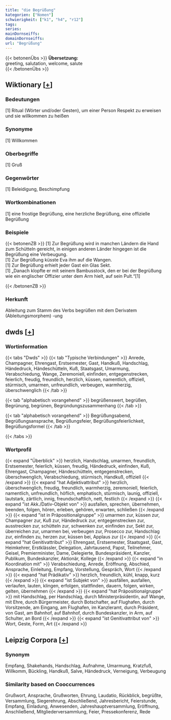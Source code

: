 ```yaml
---
title: "die Begrüßung"
kategorien: ["Nomen"]
schwierigkeit: ["k1", "h4", "r12"]
tags:
series:
mainDornseiffs:
domainDornseiffs:
url: "Begrüßung"
---
```


{{< betonenÜbs >}}
**Übersetzung:**  
greeting, salutation, welcome, salute  
{{< /betonenÜbs >}}

## Wiktionary [[+](https://de.wiktionary.org/wiki/Begrüßung)]

### Bedeutungen
[1] Ritual (Wörter und/oder Gesten), um einer Person Respekt zu erweisen und sie willkommen zu heißen  

### Synonyme
[1] Willkommen  

### Oberbegriffe
[1] Gruß  

### Gegenwörter
[1] Beleidigung, Beschimpfung  

### Wortkombinationen
[1] eine frostige Begrüßung, eine herzliche Begrüßung, eine offizielle Begrüßung  

### Beispiele
{{< betonenZB >}}
[1] Zur Begrüßung wird in manchen Ländern die Hand zum Schütteln gereicht, in einigen anderen Länder hingegen ist die Begrüßung eine Verbeugung.  
[1] Zur Begrüßung küsste Eva ihm auf die Wangen.  
[1] Zur Begrüßung erhielt jeder Gast ein Glas Sekt.  
[1] „Danach klopfte er mit seinem Bambusstock, den er bei der Begrüßung wie ein englischer Offizier unter dem Arm hielt, auf sein Pult.“[1]  

{{< /betonenZB >}}
### Herkunft
Ableitung zum Stamm des Verbs begrüßen mit dem Derivatem (Ableitungsmorphem) -ung  



## dwds [[+](https://www.dwds.de/wb/Begrüßung)]

### Wortinformation
{{< tabs "Dwds" >}}
{{< tab "Typische Verbindungen" >}}
Anrede, Champagner, Ehrengast, Erstsemester, Gast, Handkuß, Handschlag, Händedruck, Händeschütteln, Kuß, Staatsgast, Umarmung, Verabschiedung, Wange, Zeremoniell, einfinden, entgegenstrecken, feierlich, freudig, freundlich, herzlich, küssen, namentlich, offiziell, stürmisch, umarmen, unfreundlich, verbeugen, warmherzig, überschwenglich
{{< /tab >}}

{{< tab "alphabetisch vorangehend" >}}
begrüßenswert, begrüßen, Begrünung, begrünen, Begründungszusammenhang
{{< /tab >}}

{{< tab "alphabetisch vorangehend" >}}
Begrüßungsabend, Begrüßungsansprache, Begrüßungsfeier, Begrüßungsfeierlichkeit, Begrüßungsformel
{{< /tab >}}

{{< /tabs >}}

### Wortprofil
{{< expand "Überblick" >}} herzlich, Handschlag, umarmen, freundlich, Erstsemester, feierlich, küssen, freudig, Händedruck, einfinden, Kuß, Ehrengast, Champagner, Händeschütteln, entgegenstrecken, überschwenglich, Verabschiedung, stürmisch, Handkuß, offiziell {{< /expand >}}
{{< expand "hat Adjektivattribut" >}} herzlich, überschwenglich, freudig, freundlich, warmherzig, zeremoniell, feierlich, namentlich, unfreundlich, höflich, emphatisch, stürmisch, launig, offiziell, lautstark, zärtlich, innig, freundschaftlich, nett, festlich {{< /expand >}}
{{< expand "ist Akk./Dativ-Objekt von" >}} ausfallen, sprechen, übernehmen, beenden, folgen, hören, erleben, gehören, erwarten, schließen {{< /expand >}}
{{< expand "ist in Präpositionalgruppe" >}} umarmen zur, küssen zur, Champagner zur, Kuß zur, Händedruck zur, entgegenstrecken zur, ausstrecken zur, schütteln zur, schwenken zur, einfinden zur, Sekt zur, überreichen zur, umarmen bei, verbeugen zur, Prosecco zur, Handschlag zur, einfinden zu, herzen zur, küssen bei, Applaus zur {{< /expand >}}
{{< expand "hat Genitivattribut" >}} Ehrengast, Erstsemester, Staatsgast, Gast, Heimkehrer, Erstklässler, Delegation, Jahrtausend, Papst, Teilnehmer, Geisel, Premierminister, Dame, Delegierte, Bundespräsident, Kanzler, Publikum, Bundeskanzler, Aktionär, Kollege {{< /expand >}}
{{< expand "in Koordination mit" >}} Verabschiedung, Anrede, Eröffnung, Abschied, Ansprache, Einleitung, Empfang, Vorstellung, Gespräch, Wort {{< /expand >}}
{{< expand "hat Prädikativ" >}} herzlich, freundlich, kühl, knapp, kurz {{< /expand >}}
{{< expand "ist Subjekt von" >}} ausfällen, ausfallen, verlaufen, lauten, klingen, erfolgen, stattfinden, dauern, folgen, wirken, gelten, übernehmen {{< /expand >}}
{{< expand "hat Präpositionalgruppe" >}} mit Handschlag, per Handschlag, durch Ministerpräsidentin, auf Wange, mit Ehre, durch Bürgermeister, durch Botschafter, auf Flughafen, durch Vorsitzende, am Eingang, am Flughafen, im Kanzleramt, durch Präsident, von Gast, am Bahnhof, auf Bahnhof, durch Bundeskanzler, in Arm, auf Schulter, an Bord {{< /expand >}}
{{< expand "ist Genitivattribut von" >}} Wort, Geste, Form, Art {{< /expand >}}

## Leipzig Corpora [[+](https://corpora.uni-leipzig.de/en/res?word=Begrüßung&corpusId=deu_newscrawl-public_2018)]


### Synonym
Empfang, Shakehands, Handschlag, Aufnahme, Umarmung, Kratzfuß, Willkomm, Bückling, Handkuß, Salve, Händedruck, Verneigung, Verbeugung


### Similarity based on Cooccurrences
Grußwort, Ansprache, Grußworten, Ehrung, Laudatio, Rückblick, begrüßte, Versammlung, Siegerehrung, Abschließend, Jahresbericht, Feierstunde, Empfang, Einladung, Anwesenden, Jahreshauptversammlung, Eröffnung, Anschließend, Mitgliederversammlung, Feier, Pressekonferenz, Rede

